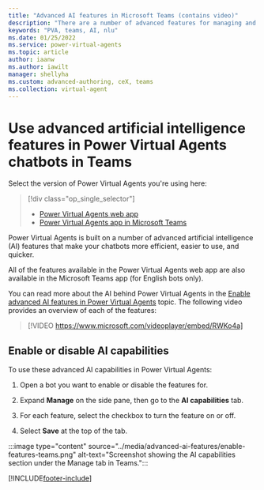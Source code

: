 ```yaml
---
title: "Advanced AI features in Microsoft Teams (contains video)"
description: "There are a number of advanced features for managing and utilizing AI within the Power Virtual Agents app in Microsoft Teams."
keywords: "PVA, teams, AI, nlu"
ms.date: 01/25/2022
ms.service: power-virtual-agents
ms.topic: article
author: iaanw
ms.author: iawilt
manager: shellyha
ms.custom: advanced-authoring, ceX, teams
ms.collection: virtual-agent
---
```


# Use advanced artificial intelligence features in Power Virtual Agents chatbots in Teams

Select the version of Power Virtual Agents you're using here:

> [!div class="op_single_selector"]
>
> - [Power Virtual Agents web app](../advanced-ai-features.md)
> - [Power Virtual Agents app in Microsoft Teams](advanced-ai-features-teams.md)

Power Virtual Agents is built on a number of advanced artificial intelligence (AI) features that make your chatbots more efficient, easier to use, and quicker.

All of the features available in the Power Virtual Agents web app are also available in the Microsoft Teams app (for English bots only).

You can read more about the AI behind Power Virtual Agents in the [Enable advanced AI features in Power Virtual Agents](../advanced-ai-features.md) topic. The following video provides an overview of each of the features:  

>  
> [!VIDEO https://www.microsoft.com/videoplayer/embed/RWKo4a]
>  

## Enable or disable AI capabilities

To use these advanced AI capabilities in Power Virtual Agents:

1. Open a bot you want to enable or disable the features for.

1. Expand **Manage** on the side pane, then go to the **AI capabilities** tab.

1. For each feature, select the checkbox to turn the feature on or off.

1. Select **Save** at the top of the tab.

:::image type="content" source="../media/advanced-ai-features/enable-features-teams.png" alt-text="Screenshot showing the AI capabilities section under the Manage tab in Teams.":::

[!INCLUDE[footer-include](../includes/footer-banner.md)]
